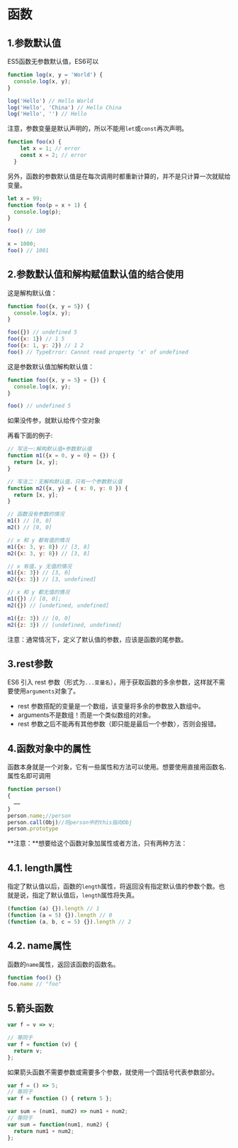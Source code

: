 # 函数

## 1.参数默认值

ES5函数无参数默认值，ES6可以

```javascript
function log(x, y = 'World') {
  console.log(x, y);
}

log('Hello') // Hello World
log('Hello', 'China') // Hello China
log('Hello', '') // Hello
```

注意，参数变量是默认声明的，所以不能用`let`或`const`再次声明。

```javascript
function foo(x) {
    let x = 1; // error
    const x = 2; // error
  }
```

另外，函数的参数默认值是在每次调用时都重新计算的，并不是只计算一次就赋给变量。

```javascript
let x = 99;
function foo(p = x + 1) {
  console.log(p);
}

foo() // 100

x = 1000;
foo() // 1001
```

## 2.参数默认值和解构赋值默认值的结合使用

这是解构默认值：

```javascript
function foo({x, y = 5}) {
  console.log(x, y);
}

foo({}) // undefined 5
foo({x: 1}) // 1 5
foo({x: 1, y: 2}) // 1 2
foo() // TypeError: Cannot read property 'x' of undefined
```

这是参数默认值加解构默认值：

```javascript
function foo({x, y = 5} = {}) {
  console.log(x, y);
}

foo() // undefined 5
```

如果没传参，就默认给传个空对象

再看下面的例子:

```javascript
// 写法一:解构默认值+参数默认值
function m1({x = 0, y = 0} = {}) {
  return [x, y];
}

// 写法二：无解构默认值，只有一个参数默认值
function m2({x, y} = { x: 0, y: 0 }) {
  return [x, y];
}

// 函数没有参数的情况
m1() // [0, 0]
m2() // [0, 0]

// x 和 y 都有值的情况
m1({x: 3, y: 8}) // [3, 8]
m2({x: 3, y: 8}) // [3, 8]

// x 有值，y 无值的情况
m1({x: 3}) // [3, 0]
m2({x: 3}) // [3, undefined]

// x 和 y 都无值的情况
m1({}) // [0, 0];
m2({}) // [undefined, undefined]

m1({z: 3}) // [0, 0]
m2({z: 3}) // [undefined, undefined]

```

注意：通常情况下，定义了默认值的参数，应该是函数的尾参数。

## 3.rest参数

ES6 引入 rest 参数（形式为`...变量名`），用于获取函数的多余参数，这样就不需要使用`arguments`对象了。

- rest 参数搭配的变量是一个数组，该变量将多余的参数放入数组中。
- arguments不是数组！而是一个类似数组的对象。
- rest 参数之后不能再有其他参数（即只能是最后一个参数），否则会报错。

## 4.函数对象中的属性

函数本身就是一个对象，它有一些属性和方法可以使用。想要使用直接用函数名.属性名即可调用

```javascript
function person()
{
  ……
}
person.name;//person
person.call(Obj)//将person中的this指向Obj
person.prototype
```

**注意：**想要给这个函数对象加属性或者方法，只有两种方法：



## 4.1. length属性

指定了默认值以后，函数的`length`属性，将返回没有指定默认值的参数个数。也就是说，指定了默认值后，`length`属性将失真。

```javascript
(function (a) {}).length // 1
(function (a = 5) {}).length // 0
(function (a, b, c = 5) {}).length // 2
```



## 4.2. name属性

函数的`name`属性，返回该函数的函数名。

```javascript
function foo() {}
foo.name // "foo"
```

## 5.箭头函数

```javascript
var f = v => v;

// 等同于
var f = function (v) {
  return v;
};
```

如果箭头函数不需要参数或需要多个参数，就使用一个圆括号代表参数部分。

```javascript
var f = () => 5;
// 等同于
var f = function () { return 5 };

var sum = (num1, num2) => num1 + num2;
// 等同于
var sum = function(num1, num2) {
  return num1 + num2;
};
```

